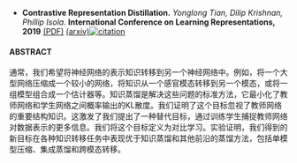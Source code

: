 - **Contrastive Representation Distillation.** *Yonglong Tian, Dilip Krishnan, Phillip Isola.* **International Conference on Learning Representations, 2019** [(PDF)](<../NoteTool/papers/Contrastive Representation Distillation.pdf>)  [(arxiv)](https://arxiv.org/abs/1910.10699.abs)[![citation](https://img.shields.io/badge/dynamic/json?label=citation&query=citationCount&url=https%3A%2F%2Fapi.semanticscholar.org%2Fgraph%2Fv1%2Fpaper%2F197498cb2ad787e4f71c05098cee6b10d9d067bd%3Ffields%3DcitationCount)](https://www.semanticscholar.org/paper/197498cb2ad787e4f71c05098cee6b10d9d067bd)
#### ABSTRACT
通常，我们希望将神经网络的表示知识转移到另一个神经网络中。例如，将一个大型网络压缩成一个较小的网络，将知识从一个感官模态转移到另一个模态，或将一组模型组合成一个估计器等。知识蒸馏是解决这些问题的标准方法，它最小化了教师网络和学生网络之间概率输出的KL散度。我们证明了这个目标忽视了教师网络的重要结构知识。这激发了我们提出了一种替代目标，通过训练学生捕捉教师网络对数据表示的更多信息。我们将这个目标定义为对比学习。实验证明，我们得到的新目标在各种知识转移任务中表现优于知识蒸馏和其他前沿的蒸馏方法，包括单模型压缩、集成蒸馏和跨模态转移。